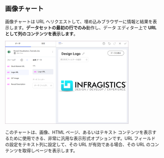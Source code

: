 ## 画像チャート

画像チャートは URL へリクエストして、埋め込みブラウザーに情報と結果を表示します。**データセットの最初の行でのみ**動作し、データ エディター上で **URL として列のコンテンツを表示します**。

<img src="images/pivot-editor-view=web-view.png" alt="Web view in the Visualization editor" width="80%"/>

このチャートは、画像、HTML ページ、あるいはテキスト コンテンツを表示するために使用できる、非常に汎用な表示形式オプションです。URL フィールドの設定をテキスト列に設定して、その URL が有効である場合、その URL のコンテンツを取得しページを表示します。

